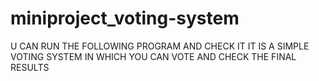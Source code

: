 # miniproject_voting-system

U CAN RUN THE FOLLOWING PROGRAM AND CHECK IT
IT IS A SIMPLE VOTING SYSTEM IN WHICH YOU CAN VOTE AND CHECK THE FINAL RESULTS
